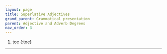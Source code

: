 ```yaml
---
layout: page
title: Superlative Adjectives
grand_parent: Grammatical presentation
parent: Adjective and Adverb Degrees
nav_order: 3
---
```


1. toc
{:toc}

***
